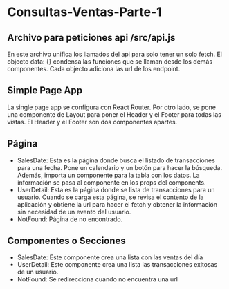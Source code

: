 # Consultas-Ventas-Parte-1
## Archivo para peticiones api /src/api.js
En este archivo unifica los llamados del api para solo tener un solo fetch. El objecto data: {} condensa las funciones que se llaman desde los demás componentes. Cada objecto adiciona las url de los endpoint. 
## Simple Page App
La single page app se configura con React Router. Por otro lado, se pone una componente de Layout para poner el Header y el Footer para todas las vistas. El Header y el Footer son dos componentes apartes. 
## Página
- SalesDate: Esta es la página donde busca el listado de transacciones para una fecha. Pone un calendario y un botón para hacer la búsqueda. Además, importa un componente para la tabla con los datos. La información se pasa al componente en los props del components. 
- UserDetail: Esta es la página donde se lista de transacciones para un usuario. Cuando se carga esta página, se revisa el contento de la aplicación y obtiene la url para hacer el fetch y obtener la información sin necesidad de un evento del usuario.
- NotFound: Página de no encontrado.
## Componentes o Secciones
- SalesDate: Este componente crea una lista con las ventas del día
- UserDetail: Este componente crea una lista las transacciones exitosas de un usuario.
- NotFound: Se redirecciona cuando no encuentra una url
